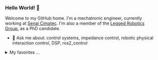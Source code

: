 ### Hello World! 💫

<!--
**qleonardolp/qleonardolp** is a ✨ _special_ ✨ repository because its `README.md` (this file) appears on your GitHub profile.

Here are some ideas to get you started:

- 🔭 I’m currently working on ...
- 🌱 I’m currently learning ...
- 👯 I’m looking to collaborate on ...
- 🤔 I’m looking for help with ...
- 💬 Ask me about ...
- 📫 How to reach me: ...
- 😄 Pronouns: ...
- ⚡ Fun fact: ...
-->

Welcome to my GitHub home. I'm a mechatronic engineer, currently working at [Senai Cimatec](https://github.com/Brazilian-Institute-of-Robotics). 
I'm also a member of the [Legged Robotics Group](https://github.com/leggedrobotics-usp), as a PhD candidate.

- 💬 Ask me about: control systems, impedance control, robotic physical interaction control, DSP, ros2_control

<details>
<summary>My favorites ...</summary>

| Languages | Libraries \| Frameworks | Where I used it |
|-----------|----------------------|-----------------|
| C++       | ROS, Eigen3          | [Xsens ROS driver](https://github.com/qleonardolp/xsens_mtw_driver-release), [Quaternion Kalman Filter](https://github.com/ReRob-USP/ExoGUI) |
| C         | PlatformIO, stm32 HAL| [IC2D test bench software setup](https://github.com/qleonardolp/ic2d-nucleo)
| Python    | Pinocchio, Numpy, Matplotlib, Python Control Systems Library | [Numerical Methods and FEM class](https://github.com/qleonardolp/metodos_numericos), [Legged Robotics class](https://github.com/qleonardolp/pinocchio_2dof_leg_control) |
| Matlab/Simulink 🤔| Control System Toolbox, Aerospace blockset... | [IMU-based-Transparency-Control](https://github.com/qleonardolp/IMU-based-Transparency-Control) | 
</details>

